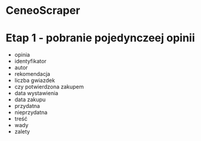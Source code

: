 # CeneoScraper
# Etap 1 - pobranie pojedynczeej opinii 
- opinia
- identyfikator
- autor
- rekomendacja
- liczba gwiazdek
- czy potwierdzona zakupem
- data wystawienia
- data zakupu
- przydatna
- nieprzydatna
- treść
- wady
- zalety
